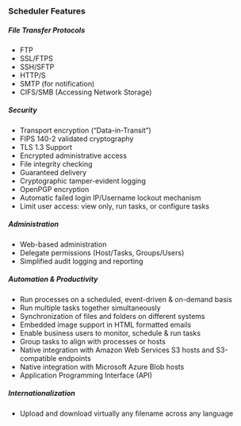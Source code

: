 
### Scheduler Features  

##### File Transfer Protocols

-   FTP
-   SSL/FTPS
-   SSH/SFTP
-   HTTP/S
-   SMTP (for notification)
-   CIFS/SMB (Accessing Network Storage)


##### Security

-   Transport encryption (“Data-in-Transit”)
-   FIPS 140-2 validated cryptography
-   TLS 1.3 Support
-   Encrypted administrative access
-   File integrity checking
-   Guaranteed delivery
-   Cryptographic tamper-evident logging
-   OpenPGP encryption
-   Automatic failed login IP/Username lockout mechanism
-   Limit user access: view only, run tasks, or configure tasks

##### Administration

-   Web-based administration
-   Delegate permissions (Host/Tasks, Groups/Users)
-   Simplified audit logging and reporting

##### Automation & Productivity

-   Run processes on a scheduled, event-driven & on-demand basis
-   Run multiple tasks together simultaneously
-   Synchronization of files and folders on different systems
-   Embedded image support in HTML formatted emails
-   Enable business users to monitor, schedule & run tasks
-   Group tasks to align with processes or hosts
-   Native integration with Amazon Web Services S3 hosts and S3-compatible endpoints
-   Native integration with Microsoft Azure Blob hosts 
-   Application Programming Interface (API)

##### Internationalization

-   Upload and download virtually any filename across any language





